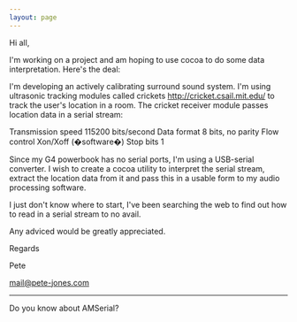 ```yaml
---
layout: page
---
```


  

Hi all,

I'm working on a project and am hoping to use cocoa to do some data interpretation. Here's the deal:

I'm developing an actively calibrating surround sound system. I'm using ultrasonic tracking modules called crickets http://cricket.csail.mit.edu/ to track the user's location in a room. The cricket receiver module passes location data in a serial stream:

Transmission speed 115200 bits/second
Data format 8 bits, no parity
Flow control Xon/Xoff (�software�)
Stop bits 1

Since my G4 powerbook has no serial ports, I'm using a USB-serial converter. I wish to create a cocoa utility to interpret the serial stream, extract the location data from it and pass this in a usable form to my audio processing software.

I just don't know where to start, I've been searching the web to find out how to read in a serial stream to no avail.

Any adviced would be greatly appreciated.

Regards

Pete

mail@pete-jones.com

----

Do you know about AMSerial?
